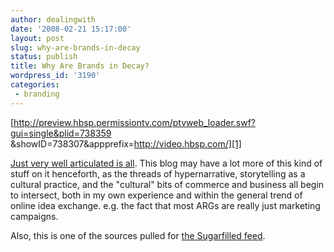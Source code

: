 ```yaml
---
author: dealingwith
date: '2008-02-21 15:17:00'
layout: post
slug: why-are-brands-in-decay
status: publish
title: Why Are Brands in Decay?
wordpress_id: '3190'
categories:
 - branding
---
```


[http://preview.hbsp.permissiontv.com/ptvweb_loader.swf?gui=single&plid=738359
&showID=738307&appprefix=http://video.hbsp.com/][1]


[Just very well articulated is all][2]. This blog may have a lot more of this
kind of stuff on it henceforth, as the threads of hypernarrative, storytelling
as a cultural practice, and the "cultural" bits of commerce and business all
begin to intersect, both in my own experience and within the general trend of
online idea exchange. e.g. the fact that most ARGs are really just marketing
campaigns.


Also, this is one of the sources pulled for [the Sugarfilled feed][3].

   [1]: http://preview.hbsp.permissiontv.com/ptvweb_loader.swf?gui=single&plid=738359&showID=738307&appprefix=http://video.hbsp.com/

   [2]: http://video.hbsp.com/?plid=738359&showID=738307

   [3]: http://sugarfilled.com/feed

   

